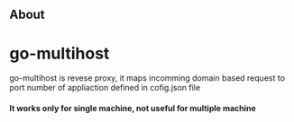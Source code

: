 ## About ##
# go-multihost #
go-multihost is revese proxy, it maps incomming domain based request to port number of appliaction defined in cofig.json file 

#### It works only for single machine, not useful for multiple machine ####
